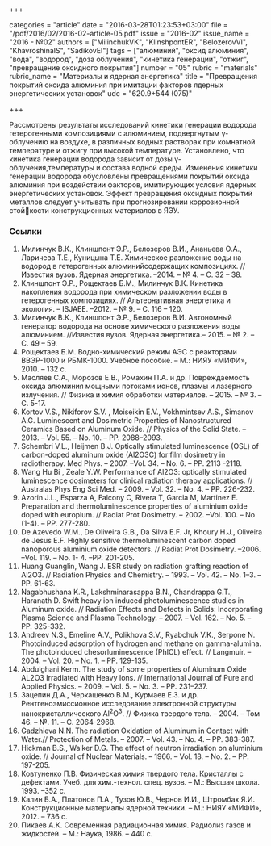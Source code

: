 +++

categories = "article"
date = "2016-03-28T01:23:53+03:00"
file = "/pdf/2016/02/2016-02-article-05.pdf"
issue = "2016-02"
issue_name = "2016 - №02"
authors = ["MilinchukVK", "KlinshpontER", "BelozerovVI", "KhavroshinaIS", "SadikovEI"]
tags = ["алюминий", "оксид алюминия", "вода", "водород", "доза облучения", "кинетика генерации", "отжиг", "превращение оксидного покрытия"]
number = "05"
rubric = "materials"
rubric_name = "Материалы и ядерная энергетика"
title = "Превращения покрытий оксида алюминия при имитации факторов ядерных энергетических установок"
udc = "620.9+544 (075)"

+++

Рассмотрены результаты исследований кинетики генерации водорода гетерогенными композициями с алюминием, подвергнутым γ-облучению на воздухе, в различных водных растворах при комнатной температуре и отжигу при высокой температуре. Установлено, что кинетика генерации водорода зависит от дозы γ-облучения,температуры и состава водной среды. 
Изменения кинетики генерации водорода обусловлены превращениями покрытий оксида алюминия при воздействии факторов, имитирующих условия ядерных энергетических установок. 
Эффект превращения оксидных покрытий металлов следует учитывать при прогнозировании коррозионной стойкости конструкционных материалов в ЯЭУ.


### Ссылки

1. Милинчук В.К., Клиншпонт Э.Р., Белозеров В.И., Ананьева О.А., Ларичева Т.Е., Куницына Т.Е. Химическое разложение воды на водород в гетерогенных алюминийсодержащих композициях. // Известия вузов. Ядерная энергетика. –2014. – № 4. – С. 32 – 38.
2. Клиншпонт Э.Р., Рощектаев Б.М., Милинчук В.К. Кинетика накопления водорода при химическом разложении воды в гетерогенных композициях. // Альтернативная энергетика и экология. – ISJAEE. –2012. – № 9. – С. 116 – 120.
3. Милинчук В.К., Клиншпонт Э.Р., Белозеров В.И. Автономный генератор водорода на основе химического разложения воды алюминием. //Известия вузов. Ядерная энергетика.– 2015. – № 2. – С. 49 – 59.
4. Рощектаев Б.М. Водно-химический режим АЭС с реакторами ВВЭР-1000 и РБМК-1000. Учебное пособие. – М.: НИЯУ «МИФИ», 2010. – 132 с.
5. Масляев С.А., Морозов Е.В., Ромахин П.А. и др. Повреждаемость оксида алюминия мощными потоками ионов, плазмы и лазерного излучения. // Физика и химия обработки материалов. – 2015. – № 3. – С. 5-17.
6. Kortov V.S., Nikiforov S.V. , Moiseikin E.V., Vokhmintsev A.S., Simanov A.G. Luminescent and Dosimetric Properties of Nanostructured Ceramics Based on Aluminum Oxide. // Physics of the Solid State. – 2013. – Vol. 55. – No. 10. – PP. 2088–2093.
7. Schembri V.L., Heijmen B.J. Optically stimulated luminescence (OSL) of carbon-doped aluminum oxide (Al2O3C) for film dosimetry in radiotherapy. Med Phys. – 2007. –Vol. 34. – No. 6. – PP. 2113 -2118.
8. Wang Hu Bi , Zeale Y.W. Performance of Al2O3: optically stimulated luminescence dosimeters for clinical radiation therapy applications. // Australas Phys Eng Sci Med. – 2009. – Vol. 32. – No. 4. – PP. 226-232.
9. Azorin J.L., Esparza A, Falcony C, Rivera T, Garcia M, Martinez E. Preparation and thermoluminescence properties of aluminium oxide doped with europium. // Radiat Prot Dosimetry. – 2002. –Vol. 100. – No (1-4). – PP. 277-280.
10. De Azevedo W.M., De Oliveira G.B., Da Silva E.F. Jr, Khoury H.J., Oliveira de Jesus E.F. Highly sensitive thermoluminescent carbon doped nanoporous aluminium oxide detectors. // Radiat Prot Dosimetry. –2006. –Vol. 119. – No. 1- 4. –PP. 201-205.
11. Huang Guanglin, Wang J. ESR study on radiation grafting reaction of Al2O3. // Radiation Physics and Chemistry. – 1993. – Vol. 42. – No. 1–3. – PP. 61-63.
12. Nagabhushana K.R., Lakshminarasappa B.N., Chandrappa G.T., Haranath D. Swift heavy ion induced photoluminescence studies in Aluminum oxide. // Radiation Effects and Defects in Solids: Incorporating Plasma Science and Plasma Technology. – 2007. – Vol. 162. – No. 5. – PP. 325-332.
13. Andreev N.S., Emeline A.V., Polikhova S.V., Ryabchuk V.K., Serpone N. Photoinduced adsorption of hydrogen and methane on gamma-alumina. The photoinduced chesorluminescence (PhICL) effect. // Langmuir. – 2004. – Vol. 20. – No. 1. – PP. 129-135.
14. Abdulghani Kerm. The study of some properties of Aluminum Oxide AL2O3 Irradiated with Heavy Ions. // International Journal of Pure and Applied Physics. – 2009. – Vol. 5. – No. 3. – PP. 231–237.
15. Зацепин Д.А., Черкашенко В.М., Курмаев Е.З. и др. Рентгеноэмиссионное исследование электронной структуры нанокристаллического Al<sup>2</sup>O<sup>3</sup>. // Физика твердого тела. – 2004. – Том 46. – №. 11. – С. 2064-2968.
16. Gadzhieva N.N. The radiation Oxidation of Aluminum in Contact with Water.// Protection of Metals. – 2007. – Vol. 43. – No. 4. – PP. 383-387.
17. Hickman B.S., Walker D.G. The effect of neutron irradiation on aluminium oxide. // Journal of Nuclear Materials. – 1966. – Vol. 18. – No. 2. – PP. 197-205.
18. Ковтуненко П.В. Физическая химия твердого тела. Кристаллы с дефектами. Учеб. для хим.-технол. спец. вузов. – М.: Высшая школа. 1993. –352 c.
19. Калин Б.А., Платонов П.А., Тузов Ю.В., Чернов И.И., Штромбах Я.И. Конструкционные материалы ядерной техники. – М.: НИЯУ «МИФИ», 2012. – 736 с.
20. Пикаев А.К. Современная радиационная химия. Радиолиз газов и жидкостей. – М.: Наука, 1986. – 440 с.